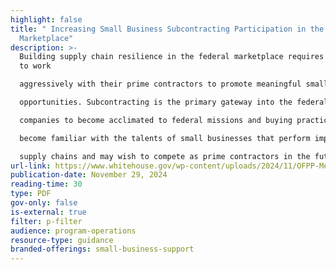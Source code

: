 ```yaml
---
highlight: false
title: " Increasing Small Business Subcontracting Participation in the Federal
  Marketplace"
description: >-
  Building supply chain resilience in the federal marketplace requires agencies
  to work

  aggressively with their prime contractors to promote meaningful small business subcontracting

  opportunities. Subcontracting is the primary gateway into the federal marketplace – helping

  companies to become acclimated to federal missions and buying practices, and agencies to

  become familiar with the talents of small businesses that perform important functions within

  supply chains and may wish to compete as prime contractors in the future.
url-link: https://www.whitehouse.gov/wp-content/uploads/2024/11/OFPP-Memorandum-Increasing-Small-Business-Subcontracting-Participation-in-the-Federal-Marketplace.pdf
publication-date: November 29, 2024
reading-time: 30
type: PDF
gov-only: false
is-external: true
filter: p-filter
audience: program-operations
resource-type: guidance
branded-offerings: small-business-support
---
```

